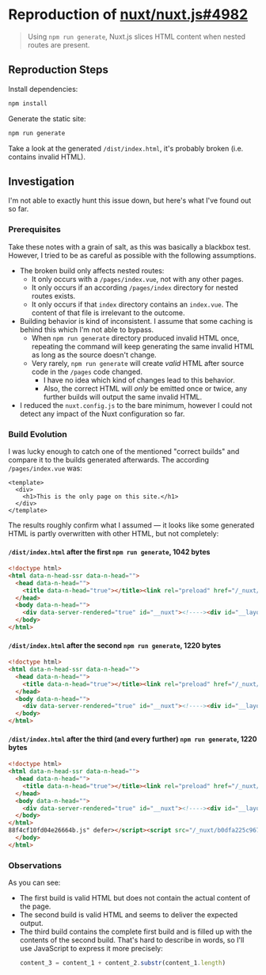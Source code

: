 # Reproduction of [nuxt/nuxt.js#4982](https://github.com/nuxt/nuxt.js/issues/4982)

> Using `npm run generate`, Nuxt.js slices HTML content when nested routes are present.

## Reproduction Steps
Install dependencies:
```bash
npm install
```

Generate the static site:
```bash
npm run generate
```

Take a look at the generated `/dist/index.html`, it's probably broken (i.e. contains invalid HTML).

## Investigation
I'm not able to exactly hunt this issue down, but here's what I've found out so far.

### Prerequisites
Take these notes with a grain of salt, as this was basically a blackbox test. However, I tried to be as careful as possible with the following assumptions.

* The broken build only affects nested routes:
  * It only occurs with a `/pages/index.vue`, not with any other pages.
  * It only occurs if an according `/pages/index` directory for nested routes exists.
  * It only occurs if that `index` directory contains an `index.vue`. The content of that file is irrelevant to the outcome.
* Building behavior is kind of inconsistent. I assume that some caching is behind this which I'm not able to bypass.
  * When `npm run generate` directory produced invalid HTML once, repeating the command will keep generating the same invalid HTML as long as the source doesn't change.
  * Very rarely, `npm run generate` will create *valid* HTML after source code in the `/pages` code changed.
    * I have no idea which kind of changes lead to this behavior.
    * Also, the correct HTML will *only* be emitted once or twice, any further builds will output the same invalid HTML.
* I reduced the `nuxt.config.js` to the bare minimum, however I could not detect any impact of the Nuxt configuration so far.

### Build Evolution
I was lucky enough to catch one of the mentioned "correct builds" and compare it to the builds generated afterwards. The according `/pages/index.vue` was:

```vue
<template>
  <div>
    <h1>This is the only page on this site.</h1>
  </div>
</template>
```

The results roughly confirm what I assumed — it looks like some generated HTML is partly overwritten with other HTML, but not completely:

#### `/dist/index.html` after the first `npm run generate`, 1042 bytes

```html
<!doctype html>
<html data-n-head-ssr data-n-head="">
  <head data-n-head="">
    <title data-n-head="true"></title><link rel="preload" href="/_nuxt/114379b8f0c90aceb188.js" as="script"><link rel="preload" href="/_nuxt/b0dfa225c967768dd7fb.js" as="script"><link rel="preload" href="/_nuxt/10469b7c8ad18cdd633a.js" as="script"><style data-vue-ssr-id="17cfdfa9:0">.nuxt-progress{position:fixed;top:0;left:0;right:0;height:2px;width:0;opacity:1;transition:width .1s,opacity .4s;background-color:#000;z-index:999999}.nuxt-progress.nuxt-progress-notransition{transition:none}.nuxt-progress-failed{background-color:red}</style>
  </head>
  <body data-n-head="">
    <div data-server-rendered="true" id="__nuxt"><!----><div id="__layout"><!----></div></div><script>window.__NUXT__={layout:"default",data:[{},{}],error:null,serverRendered:!0}</script><script src="/_nuxt/114379b8f0c90aceb188.js" defer></script><script src="/_nuxt/b0dfa225c967768dd7fb.js" defer></script><script src="/_nuxt/10469b7c8ad18cdd633a.js" defer></script>
  </body>
</html>

```

#### `/dist/index.html` after the second `npm run generate`, 1220 bytes

```html
<!doctype html>
<html data-n-head-ssr data-n-head="">
  <head data-n-head="">
    <title data-n-head="true"></title><link rel="preload" href="/_nuxt/114379b8f0c90aceb188.js" as="script"><link rel="preload" href="/_nuxt/b0dfa225c967768dd7fb.js" as="script"><link rel="preload" href="/_nuxt/10469b7c8ad18cdd633a.js" as="script"><link rel="preload" href="/_nuxt/188f4cf10fd04e26664b.js" as="script"><style data-vue-ssr-id="17cfdfa9:0">.nuxt-progress{position:fixed;top:0;left:0;right:0;height:2px;width:0;opacity:1;transition:width .1s,opacity .4s;background-color:#000;z-index:999999}.nuxt-progress.nuxt-progress-notransition{transition:none}.nuxt-progress-failed{background-color:red}</style>
  </head>
  <body data-n-head="">
    <div data-server-rendered="true" id="__nuxt"><!----><div id="__layout"><div><h1>This is the only page on this site.</h1></div></div></div><script>window.__NUXT__={layout:"default",data:[{},{}],error:null,serverRendered:!0}</script><script src="/_nuxt/114379b8f0c90aceb188.js" defer></script><script src="/_nuxt/188f4cf10fd04e26664b.js" defer></script><script src="/_nuxt/b0dfa225c967768dd7fb.js" defer></script><script src="/_nuxt/10469b7c8ad18cdd633a.js" defer></script>
  </body>
</html>

```

#### `/dist/index.html` after the third (and every further) `npm run generate`, 1220 bytes

```html
<!doctype html>
<html data-n-head-ssr data-n-head="">
  <head data-n-head="">
    <title data-n-head="true"></title><link rel="preload" href="/_nuxt/114379b8f0c90aceb188.js" as="script"><link rel="preload" href="/_nuxt/b0dfa225c967768dd7fb.js" as="script"><link rel="preload" href="/_nuxt/10469b7c8ad18cdd633a.js" as="script"><style data-vue-ssr-id="17cfdfa9:0">.nuxt-progress{position:fixed;top:0;left:0;right:0;height:2px;width:0;opacity:1;transition:width .1s,opacity .4s;background-color:#000;z-index:999999}.nuxt-progress.nuxt-progress-notransition{transition:none}.nuxt-progress-failed{background-color:red}</style>
  </head>
  <body data-n-head="">
    <div data-server-rendered="true" id="__nuxt"><!----><div id="__layout"><!----></div></div><script>window.__NUXT__={layout:"default",data:[{},{}],error:null,serverRendered:!0}</script><script src="/_nuxt/114379b8f0c90aceb188.js" defer></script><script src="/_nuxt/b0dfa225c967768dd7fb.js" defer></script><script src="/_nuxt/10469b7c8ad18cdd633a.js" defer></script>
  </body>
</html>
88f4cf10fd04e26664b.js" defer></script><script src="/_nuxt/b0dfa225c967768dd7fb.js" defer></script><script src="/_nuxt/10469b7c8ad18cdd633a.js" defer></script>
  </body>
</html>

```

### Observations
As you can see:

* The first build is valid HTML but does not contain the actual content of the page.
* The second build is valid HTML and seems to deliver the expected output.
* The third build contains the complete first build and is filled up with the contents of the second build.
  That's hard to describe in words, so I'll use JavaScript to express it more precisely:
  ```js
  content_3 = content_1 + content_2.substr(content_1.length)
  ```